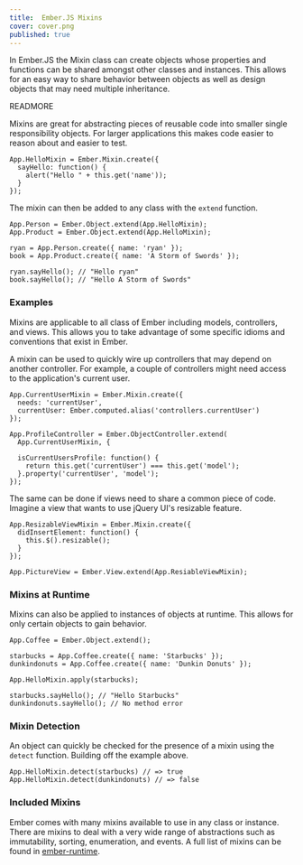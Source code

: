 ```yaml
---
title:  Ember.JS Mixins
cover: cover.png
published: true
---
```


In Ember.JS the Mixin class can create objects whose properties
and functions can be shared amongst other classes and instances. This
allows for an easy way to share behavior between objects as well as
design objects that may need multiple inheritance.

READMORE

Mixins are great for abstracting pieces of reusable code into smaller
single responsibility objects. For larger applications this makes code
easier to reason about and easier to test.

<pre><code class="javascript">App.HelloMixin = Ember.Mixin.create({
  sayHello: function() {
    alert("Hello " + this.get('name'));
  }
});
</code></pre>

The mixin can then be added to any class with the ``extend`` function.

<pre><code class="javascript">App.Person = Ember.Object.extend(App.HelloMixin);
App.Product = Ember.Object.extend(App.HelloMixin);

ryan = App.Person.create({ name: 'ryan' });
book = App.Product.create({ name: 'A Storm of Swords' });

ryan.sayHello(); // "Hello ryan"
book.sayHello(); // "Hello A Storm of Swords"
</code></pre>

### Examples

Mixins are applicable to all class of Ember including models,
controllers, and views. This allows you to take advantage of some
specific idioms and conventions that exist in Ember.

A mixin can be used to quickly wire up controllers that may depend on
another controller. For example, a couple of controllers might need
access to the application's current user.

<pre><code class="javascript">App.CurrentUserMixin = Ember.Mixin.create({
  needs: 'currentUser',
  currentUser: Ember.computed.alias('controllers.currentUser')
});

App.ProfileController = Ember.ObjectController.extend(
  App.CurrentUserMixin, {

  isCurrentUsersProfile: function() {
    return this.get('currentUser') === this.get('model');
  }.property('currentUser', 'model');
});
</code></pre>

The same can be done if views need to share a common piece of code.
Imagine a view that wants to use jQuery UI's resizable feature.

<pre><code class="javascript">App.ResizableViewMixin = Ember.Mixin.create({
  didInsertElement: function() {
    this.$().resizable();
  }
});

App.PictureView = Ember.View.extend(App.ResiableViewMixin);
</code></pre>

### Mixins at Runtime

Mixins can also be applied to instances of objects at runtime. This
allows for only certain objects to gain behavior.

<pre><code class="javascript">App.Coffee = Ember.Object.extend();

starbucks = App.Coffee.create({ name: 'Starbucks' });
dunkindonuts = App.Coffee.create({ name: 'Dunkin Donuts' });

App.HelloMixin.apply(starbucks);

starbucks.sayHello(); // "Hello Starbucks"
dunkindonuts.sayHello(); // No method error
</code></pre>

### Mixin Detection

An object can quickly be checked for the presence of a mixin using the
``detect`` function. Building off the example above.

<pre><code class="javascript">App.HelloMixin.detect(starbucks) // => true
App.HelloMixin.detect(dunkindonuts) // => false
</code></pre>

### Included Mixins

Ember comes with many mixins available to use in any class or instance.
There are mixins to deal with a very wide range of abstractions such as
immutability, sorting, enumeration, and events. A full list of mixins
can be found in
[ember-runtime](https://github.com/emberjs/ember.js/tree/master/packages/ember-runtime/lib/mixins).
